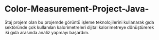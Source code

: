 # Color-Measurement-Project-Java-
Staj projem olan bu projemde görüntü işleme teknolojilerini kullanarak gıda sektöründe çok kullanılan kalorimetreleri dijital kalorimetreye dönüştürerek iki gıda arasında analiz yapmayı başardım.
